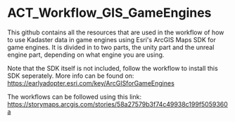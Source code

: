 # ACT_Workflow_GIS_GameEngines

This github contains all the resources that are used in the workflow of how to use Kadaster data in game engines using Esri's ArcGIS Maps SDK for game engines. It is divided in to two parts, the unity part and the unreal engine part, depending on what engine you are using.

Note that the SDK itself is not included, follow the workflow to install this SDK seperately. More info can be found on: https://earlyadopter.esri.com/key/ArcGISforGameEngines

The workflows can be followed using this link: https://storymaps.arcgis.com/stories/58a27579b3f74c49938c199f5059360a
